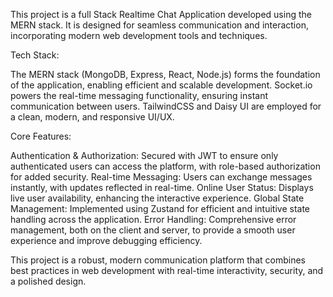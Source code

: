 
This project is a full Stack Realtime Chat Application developed using the MERN stack. It is designed for seamless communication and interaction, incorporating modern web development tools and techniques.

Tech Stack:

The MERN stack (MongoDB, Express, React, Node.js) forms the foundation of the application, enabling efficient and scalable development.
Socket.io powers the real-time messaging functionality, ensuring instant communication between users.
TailwindCSS and Daisy UI are employed for a clean, modern, and responsive UI/UX.

Core Features:

Authentication & Authorization: Secured with JWT to ensure only authenticated users can access the platform, with role-based authorization for added security.
Real-time Messaging: Users can exchange messages instantly, with updates reflected in real-time.
Online User Status: Displays live user availability, enhancing the interactive experience.
Global State Management: Implemented using Zustand for efficient and intuitive state handling across the application.
Error Handling: Comprehensive error management, both on the client and server, to provide a smooth user experience and improve debugging efficiency.

This project is a robust, modern communication platform that combines best practices in web development with real-time interactivity, security, and a polished design.

